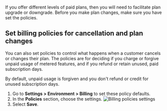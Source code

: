 
If you offer different levels of paid plans, then you will need to facilitate plan upgrade or downgrade. Before you make plan changes, make sure you have set the policies. 

## Set billing policies for cancellation and plan changes

You can also set policies to control what happens when a customer cancels or changes their plan. The policies are for deciding if you charge or forgive unpaid usage of metered features, and if you refund or retain unused, paid subscription days. 

By default, unpaid usage is forgiven and you don't refund or credit for unused subscription days.

1. Go to **Settings > Environment > Billing** to set these policy defaults.
2. In the **Policies** section, choose the settings.
   ![Billing policies settings](https://imagedelivery.net/skPPZTHzSlcslvHjesZQcQ/1a4c3673-d972-4dd6-2c3a-d46b9eb70200/public)
3. Select **Save**.

